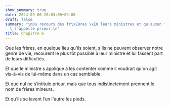 ```yaml
---
show_summary: true
date: 2024-09-06 20:03:00+02:00
draft: false
summary: "\nDu recours des fr\xE8res \xE0 leurs ministres et qu'aucun fr\xE8re ne\
  \ s'appelle prieur.\n"
title: Chapitre 6
---
```





Que les frères, en quelque lieu qu'ils soient, s'ils ne peuvent observer notre genre de vie, recourent le plus tôt possible à leur ministre et lui fassent part de leurs difficultés.

Et que le ministre s applique à les contenter comme il voudrait qu'on agit vis-à-vis de lui-même dans un cas semblable. 

Et que nul ne s’intitule prieur, mais que tous indistinctement prennent le nom de frères mineurs. 

Et qu’ils se lavent l’un l'autre les pieds.

